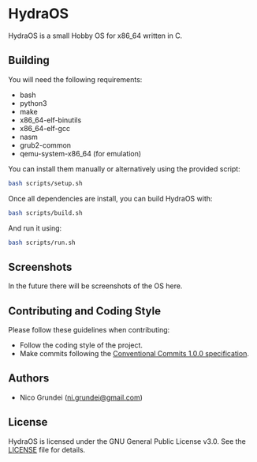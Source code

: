 # HydraOS

HydraOS is a small Hobby OS for x86_64 written in C.

## Building

You will need the following requirements:

- bash
- python3
- make
- x86_64-elf-binutils
- x86_64-elf-gcc
- nasm
- grub2-common
- qemu-system-x86_64 (for emulation)

You can install them manually or alternatively using the provided script:

```bash
bash scripts/setup.sh
```

Once all dependencies are install, you can build HydraOS with:

```bash
bash scripts/build.sh
```

And run it using:

```bash
bash scripts/run.sh
```

## Screenshots

In the future there will be screenshots of the OS here.

## Contributing and Coding Style

Please follow these guidelines when contributing:

- Follow the coding style of the project.
- Make commits following the [Conventional Commits 1.0.0 specification](https://www.conventionalcommits.org/en/v1.0.0/#specification).

## Authors

- Nico Grundei (<ni.grundei@gmail.com>)

## License

HydraOS is licensed under the GNU General Public License v3.0. See the [LICENSE](LICENSE) file for details.

